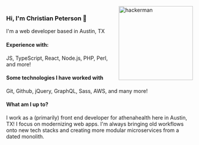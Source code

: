 <img src="https://i.kym-cdn.com/entries/icons/original/000/021/807/ig9OoyenpxqdCQyABmOQBZDI0duHk2QZZmWg2Hxd4ro.jpg" alt="hackerman" align="right" height="200px" />

### Hi, I'm Christian Peterson 👾

I'm a web developer based in Austin, TX

<!--
#### Experience with: 
JS, React, Node.js, C++, Python, and more! 👍 -->

#### Experience with:
JS, TypeScript, React, Node.js, PHP, Perl, and more!

#### Some technologies I have worked with
Git, Github, jQuery, GraphQL, Sass, AWS, and many more!

#### What am I up to?
I work as a (primarily) front end developer for athenahealth here in Austin, TX!
I focus on modernizing web apps. I'm always bringing old workflows onto new tech stacks and creating more modular microservices from a dated monolith. 

<!-- [![ChrisRPeterson's GitHub stats](https://github-readme-stats.vercel.app/api?username=ChrisRPeterson)](https://github.com/anuraghazra/github-readme-stats) -->



<!--
**ChrisRPeterson/ChrisRPeterson** is a ✨ _special_ ✨ repository because its `README.md` (this file) appears on your GitHub profile.

Here are some ideas to get you started:

- 🔭 I’m currently working on ...
- 🌱 I’m currently learning ...
- 👯 I’m looking to collaborate on ...
- 🤔 I’m looking for help with ...
- 💬 Ask me about ...
- 📫 How to reach me: ...
- 😄 Pronouns: ...
- ⚡ Fun fact: ...
-->
